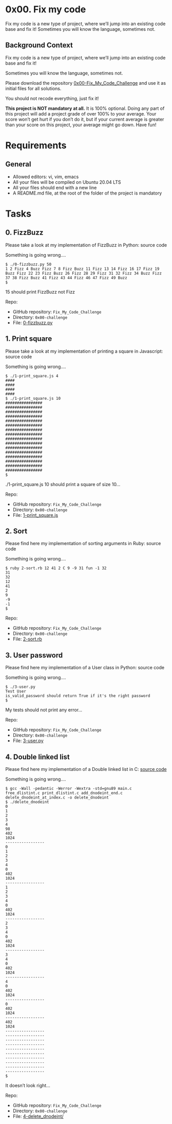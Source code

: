 # 0x00. Fix my code
Fix my code is a new type of project, where we’ll jump into an existing code base and fix it!  Sometimes you will know the language, sometimes not.

## Background Context
Fix my code is a new type of project, where we’ll jump into an existing code base and fix it!

Sometimes you will know the language, sometimes not.

Please download the repository [0x00-Fix_My_Code_Challenge](https://github.com/holbertonschool/0x00-Fix_My_Code_Challenge) and use it as initial files for all solutions.

You should not recode everything, just fix it!

<b>This project is NOT mandatory at all.</b> It is 100% optional. Doing any part of this project will add a project grade of over 100% to your average. Your score won’t get hurt
if you don’t do it, but if your current average is greater than your score on this project, your average might go down. Have fun!

# Requirements
## General
* Allowed editors: vi, vim, emacs
* All your files will be compiled on Ubuntu 20.04 LTS
* All your files should end with a new line
* A README.md file, at the root of the folder of the project is mandatory

# Tasks
## 0. FizzBuzz
Please take a look at my implementation of FizzBuzz in Python: source code

Something is going wrong….
```
$ ./0-fizzbuzz.py 50
1 2 Fizz 4 Buzz Fizz 7 8 Fizz Buzz 11 Fizz 13 14 Fizz 16 17 Fizz 19 Buzz Fizz 22 23 Fizz Buzz 26 Fizz 28 29 Fizz 31 32 Fizz 34 Buzz Fizz 37 38 Fizz Buzz 41 Fizz 43 44 Fizz 46 47 Fizz 49 Buzz
$
```
15 should print FizzBuzz not Fizz

Repo:

* GitHub repository: ``Fix_My_Code_Challenge``
* Directory: ``0x00-challenge``
* File: [0-fizzbuzz.py](./0-fizzbuzz.py/)

## 1. Print square
Please take a look at my implementation of printing a square in Javascript: source code

Something is going wrong….
```
$ ./1-print_square.js 4
####
####
####
####
$ ./1-print_square.js 10
################
################
################
################
################
################
################
################
################
################
################
################
################
################
################
################
$
```
./1-print_square.js 10 should print a square of size 10…

Repo:

* GitHub repository: ``Fix_My_Code_Challenge``
* Directory: ``0x00-challenge``
* File: [1-print_square.js](./1-print_square.js/)

## 2. Sort
Please find here my implementation of sorting arguments in Ruby: source code

Something is going wrong….
```
$ ruby 2-sort.rb 12 41 2 C 9 -9 31 fun -1 32
31
32
12
41
2
9
-9
-1
$
```
Repo:

* GitHub repository: ``Fix_My_Code_Challenge``
* Directory: ``0x00-challenge``
* File: [2-sort.rb](./2-sort.rb/)

## 3. User password
Please find here my implementation of a User class in Python: source code

Something is going wrong….
```
$ ./3-user.py 
Test User
is_valid_password should return True if it's the right password
$
```
My tests should not print any error…

Repo:

* GitHub repository: ``Fix_My_Code_Challenge``
* Directory: ``0x00-challenge``
* File: [3-user.py](./3-user.py/)

## 4. Double linked list
Please find here my implementation of a Double linked list in C: [source code](https://github.com/holbertonschool/0x00-Fix_My_Code_Challenge/tree/master/4-delete_dnodeint)

Something is going wrong….
```
$ gcc -Wall -pedantic -Werror -Wextra -std=gnu89 main.c free_dlistint.c print_dlistint.c add_dnodeint_end.c delete_dnodeint_at_index.c -o delete_dnodeint
$ ./delete_dnodeint 
0
1
2
3
4
98
402
1024
-----------------
0
1
2
3
4
0
402
1024
-----------------
1
2
3
4
0
402
1024
-----------------
2
3
4
0
402
1024
-----------------
3
4
0
402
1024
-----------------
4
0
402
1024
-----------------
0
402
1024
-----------------
402
1024
-----------------
-----------------
-----------------
-----------------
-----------------
-----------------
-----------------
-----------------
-----------------
-----------------
$
```
It doesn’t look right…

Repo:

* GitHub repository: ``Fix_My_Code_Challenge``
* Directory: ``0x00-challenge``
* File: [4-delete_dnodeint/](./4-delete_dnodeint/)
